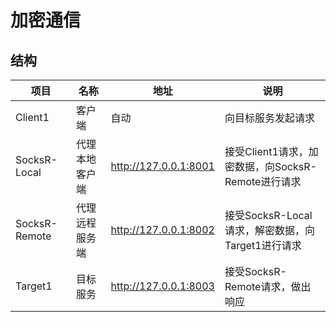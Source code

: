 # 加密通信  
## 结构  
|项目|名称|地址|说明|
|-|-|-|-|
|Client1|客户端|自动|向目标服务发起请求|
|SocksR-Local|代理本地客户端|http://127.0.0.1:8001|接受Client1请求，加密数据，向SocksR-Remote进行请求|
|SocksR-Remote|代理远程服务端|http://127.0.0.1:8002|接受SocksR-Local请求，解密数据，向Target1进行请求|
|Target1|目标服务|http://127.0.0.1:8003|接受SocksR-Remote请求，做出响应|
